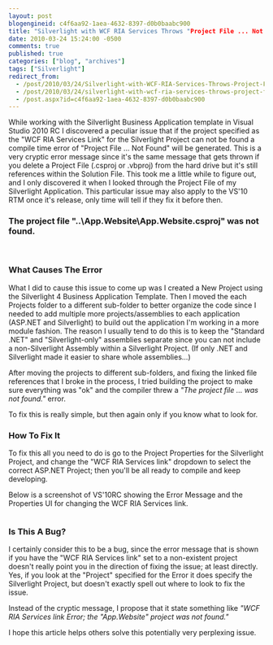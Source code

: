 ```yaml
---
layout: post
blogengineid: c4f6aa92-1aea-4632-8397-d0b0baabc900
title: "Silverlight with WCF RIA Services Throws "Project File ... Not Found" Error When Compiling in Visual Studio 2010 RC"
date: 2010-03-24 15:24:00 -0500
comments: true
published: true
categories: ["blog", "archives"]
tags: ["Silverlight"]
redirect_from: 
  - /post/2010/03/24/Silverlight-with-WCF-RIA-Services-Throws-Project-File-Not-Found-Error-When-Compiling-in-Visual-Studio-2010-RC
  - /post/2010/03/24/silverlight-with-wcf-ria-services-throws-project-file-not-found-error-when-compiling-in-visual-studio-2010-rc
  - /post.aspx?id=c4f6aa92-1aea-4632-8397-d0b0baabc900
---
```

<!-- more -->
<p>While working with the Silverlight Business Application template in Visual Studio 2010 RC I discovered a peculiar issue that if the project specified as the "WCF RIA Services Link" for the Silverlight Project can not be found a compile time error of "Project File ... Not Found" will be generated. This is a very cryptic error message since it's the same message that gets thrown if you delete a Project File (.csproj or .vbproj) from the hard drive but it's still references within the Solution File. This took me a little while to figure out, and I only discovered it when I looked through the Project File of my Silverlight Application. This particular issue may also apply to the VS'10 RTM once it's release, only time will tell if they fix it before then.</p>
<h3>The project file "..\App.Website\App.Website.csproj" was not found.</h3>
<p>&nbsp;</p>
<h3>What Causes The Error<br /></h3>
<p>What I did to cause this issue to come up was I created a New Project using the Silverlight 4 Business Application Template. Then I moved the each Projects folder to a different sub-folder to better organize the code since I needed to add multiple more projects/assemblies to each application (ASP.NET and Silverlight) to build out the application I'm working in a more module fashion. The reason I usually tend to do this is to keep the "Standard .NET" and "Silverlight-only" assemblies separate since you can not include a non-Silverlight Assembly within a Silverlight Project. (If only .NET and Silverlight made it easier to share whole assemblies...)</p>
<p>After moving the projects to different sub-folders, and fixing the linked file references that I broke in the process, I tried building the project to make sure everything was "ok" and the compiler threw a <em>"The project file ... was not found." </em>error.</p>
<p>To fix this is really simple, but then again only if you know what to look for.</p>
<h3>How To Fix It<br /></h3>
<p>To fix this all you need to do is go to the Project Properties for the Silverlight Project, and change the "WCF RIA Services link" dropdown to select the correct ASP.NET Project; then you'll be all ready to compile and keep developing.</p>
<p>Below is a screenshot of VS'10RC showing the Error Message and the Properties UI for changing the WCF RIA Services link.</p>
<p><a href="/images/posts2010/3/VS2010RC1_Silverlight_BusinessTemplate_WCFRIAServicesLink_ProjectNotFound.png"><img src="/images/posts2010/3/VS2010RC1_Silverlight_BusinessTemplate_WCFRIAServicesLink_ProjectNotFound.png" border="0" alt="" /></a></p>
<h3>Is This A Bug?</h3>
<p>I certainly consider this to be a bug, since the error message that is shown if you have the "WCF RIA Services link" set to a non-existent project doesn't really point you in the direction of fixing the issue; at least directly. Yes, if you look at the "Project" specified for the Error it does specify the Silverlight Project, but doesn't exactly spell out where to look to fix the issue.</p>
<p>Instead of the cryptic message, I propose that it state something like <em>"WCF RIA Services link Error; the "App.Website" project was not found."</em></p>
<p>I hope this article helps others solve this potentially very perplexing issue.</p>
